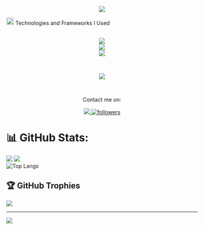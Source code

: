 <link rel="stylesheet" href="https://cdnjs.cloudflare.com/ajax/libs/font-awesome/5.15.1/css/all.min.css" integrity="sha512-mBZTDmW/0LWfMCC6n2Cdqg3hTgRUW1XyHEeDLAMgBc9zIzUtoMyDbVZ4RJe5h6QQuBbgHfhrv8tK/RzwJMgd+RQ==" crossorigin="anonymous" />

<p align="center">
  <a href="https://github.com/DenverCoder1/readme-typing-svg"><img src="https://readme-typing-svg.herokuapp.com?lines=Hi+There+✋;I'm+Yosef+Sahle;I'm+Software+Engineer;I'm+Full-Stack+Web+and+App+Developer;&center=true&width=500&height=50"></a>
</p>

<p>
<div display="flex">
 <img src="https://media4.giphy.com/media/MIGbtLZoVjbl0bYbAd/giphy.gif?cid=ecf05e472t2h0i8d7dcjaoau9iqtchhr899hxmpxzzgc7lyw&rid=giphy.gif" width="20"> Technologies and Frameworks I Used
</div>
<br>

<p align="center">
  <a href="">
    <img src="https://skillicons.dev/icons?i=js,ts,java,py,dart,php,tailwind,bootstrap,html,css"/><br/>
    <img src="https://skillicons.dev/icons?i=angular,react,flutter,kotlin,django,firebase,mysql,postgres,postman" /><br/>
    <img src="https://skillicons.dev/icons?i=figma,photoshop,illustrator,xd" />


  </a>
</p>
<br>
<p align="center">
  <a href="">
    <img src="https://skillicons.dev/icons?i=git,github,androidstudio,pycharm,vscode" />
  </a>
</p>
<br>

<p align="center">Contact me on:</p>

<p align="center">
   <a href="https://www.upwork.com/freelancers/~01341db4af73961f34">
     <img src="https://camo.githubusercontent.com/7cd478b0991a2887b86b80b07f56e6d6c480aab0d41d28a1564d3bd3ebd59422/68747470733a2f2f696d672e736869656c64732e696f2f7374617469632f76313f7374796c653d666f722d7468652d6261646765266d6573736167653d5570776f726b26636f6c6f723d323232323232266c6f676f3d5570776f726b266c6f676f436f6c6f723d364644413434266c6162656c3d">
   </a>
        <a 
            href="https://github.com/yosefsahle">
            <img 
                alt="followers" 
                title="Follow me on GitHub" 
                src="https://img.shields.io/github/followers/yosefsahle?color=236ad3&labelColor=1155ba&style=for-the-badge&logo=github&label=Follow" 
                target="_blank"/>
        </a>
      
  </p>

# 📊 GitHub Stats:
![](https://github-readme-stats.vercel.app/api?username=yosefsahle&theme=dark&hide_border=true&include_all_commits=true&count_private=true)
![](https://github-readme-streak-stats.herokuapp.com/?user=yosefsahle&theme=dark&hide_border=true)<br/>
![Top Langs](https://github-readme-stats.vercel.app/api/top-langs/?username=yosefsahle&show_icons=true&theme=dark&hide_title=true)

## 🏆 GitHub Trophies
![](https://github-profile-trophy.vercel.app/?username=yosefsahle&theme=radical&no-frame=true&no-bg=false&margin-w=4)

---
[![](https://visitcount.itsvg.in/api?id=yosefsahle&icon=0&color=0)](https://visitcount.itsvg.in)

<!-- Proudly created with GPRM ( https://gprm.itsvg.in ) -->

